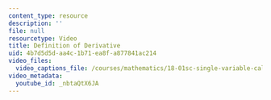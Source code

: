 ```yaml
---
content_type: resource
description: ''
file: null
resourcetype: Video
title: Definition of Derivative
uid: 4b7d5d5d-aa4c-1b71-ea8f-a877841ac214
video_files:
  video_captions_file: /courses/mathematics/18-01sc-single-variable-calculus-fall-2010/1.-differentiation/part-a-definition-and-basic-rules/session-1-introduction-to-derivatives/definition-of-derivative/nbtaQtX6JA.vtt
video_metadata:
  youtube_id: _nbtaQtX6JA
---
```

